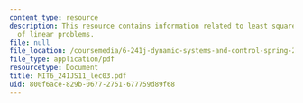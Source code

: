 ```yaml
---
content_type: resource
description: This resource contains information related to least square solutions
  of linear problems.
file: null
file_location: /coursemedia/6-241j-dynamic-systems-and-control-spring-2011/800f6ace829b06772751677759d89f68_MIT6_241JS11_lec03.pdf
file_type: application/pdf
resourcetype: Document
title: MIT6_241JS11_lec03.pdf
uid: 800f6ace-829b-0677-2751-677759d89f68
---
```


